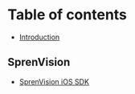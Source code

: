 # Table of contents
- [Introduction](Introduction.md)

## SprenVision
- [SprenVision iOS SDK](SprenVision/SprenVision-iOS-SDK.md)